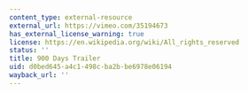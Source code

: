 ```yaml
---
content_type: external-resource
external_url: https://vimeo.com/35194673
has_external_license_warning: true
license: https://en.wikipedia.org/wiki/All_rights_reserved
status: ''
title: 900 Days Trailer
uid: d0bed645-a4c1-498c-ba2b-be6978e06194
wayback_url: ''
---
```


